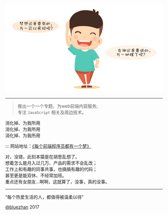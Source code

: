 
![](https://github.com/bluezhan/technology-topic/raw/master/docs/img/logo.png)

----------------

> 推出一个一个专题，为web前端内容服务;     
> 专注 `JavaScript` 相关及周边技术。         

消化掉、为我所用  
消化掉、为我所用  
消化掉、为我所用  

::: 网站地址：[《每个前端程序员都有一个梦》](http://bluezhan.me/technology-topic/#/)      

对，没错，此刻本猿是在胡思乱想了。  
想着怎么能月入过几万、产品的需求不会乱改；  
工作上和有趣的同事共事，也搞搞有趣的代码；   
甚至更是能双休、不经常加班。  
重点还有女朋友...啊啊，这就算了，没事，真的没事。

----------------

“每个热爱生活的人，都值得被温柔以待”    

[@bluezhan](http://bluezhan.me)  2017  

